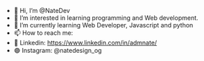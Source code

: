 - 👋 Hi, I’m @NateDev
- 👀 I’m interested in learning programming and Web development.
- 🌱 I’m currently learning Web Developer, Javascript and python
- 📫 How to reach me:
- 🔵 Linkedin: https://www.linkedin.com/in/admnate/
- 🟣 Instagram: @natedesign_og

<!---
NateD3V/NateD3V is a ✨ special ✨ repository because its `README.md` (this file) appears on your GitHub profile.
You can click the Preview link to take a look at your changes.
--->

